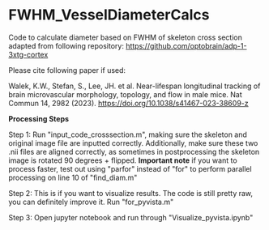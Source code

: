 # FWHM_VesselDiameterCalcs

Code to calculate diameter based on FWHM of skeleton cross section adapted from following repository:
https://github.com/optobrain/adp-1-3xtg-cortex

Please cite following paper if used:

Walek, K.W., Stefan, S., Lee, JH. et al. Near-lifespan longitudinal tracking of brain microvascular morphology, topology, and flow in male mice. Nat Commun 14, 2982 (2023). https://doi.org/10.1038/s41467-023-38609-z

**Processing Steps**

Step 1: Run "input_code_crosssection.m", making sure the skeleton and original image file are inputted correctly. Additionally, make sure these two .nii files are aligned correctly, as sometimes in postprocessing the skeleton image is rotated 90 degrees + flipped. **Important note** if you want to process faster, test out using "parfor" instead of "for" to perform parallel processing on line 10 of "find_diam.m"

Step 2: This is if you want to visualize results. The code is still pretty raw, you can definitely improve it. Run "for_pyvista.m"

Step 3: Open jupyter notebook and run through "Visualize_pyvista.ipynb"
